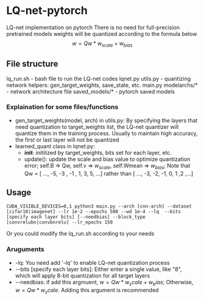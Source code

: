 # LQ-net-pytorch
LQ-net implementation on pytorch
There is no need for full-precision pretrained models
weights will be quantized according to the formula below
$$w = Qw * w_{scale} + w_{bias}$$


## File structure
lq_run.sh - bash file to run the LQ-net codes
lqnet.py
utils.py - quantizing network helpers: gen_target_weights, save_state, etc.
main.py
modelarchs/* - network architecture file
saved_models/* - pytorch saved models

### Explaination for some files/functions
* gen_target_weights(model, arch) in utils.py: By specifying the layers that need quantization to target_weights list, the LQ-net quantizer will quantize them in the training process. Usually to maintain high accuracy, the first or last layer will not be quantized
* learned_quant class in lqnet.py:
    - __init__: initilized by target_weights, bits set for each layer, etc.
    - update(): update the scale and bias value to optimize quantization error; self.B => Qw, self.v => $w_{scale}$, self.Wmean => $w_{bias}$; Note that Qw = [ ..., -5, -3 , -1 , 1, 3, 5, ...] rather than [ ..., -3, -2, -1, 0, 1 ,2 ,...]

## Usage
```
CUDA_VISIBLE_DEVICES=0,1 python3 main.py --arch [cnn-arch] --dataset [cifar10|imagenet] --lr 1e-2 --epochs 500 --wd 1e-4 --lq  --bits [specify each layer bits] [--needbias] --block_type [convrelubn|convbnrelu] --lr_epochs 150
```
Or you could modify the lq_run.sh according to your needs

### Aruguments

* -lq: You need add '-lq' to enable LQ-net quantization process
* --bits [specify each layer bits]: Either enter a single value, like "8", which will apply 8-bit quantization for all target layers
* --needbias: if add this argmuent, $w = Qw * w_scale + w_bias$; Otherwise, $w = Qw * w_scale$. Adding this argument is recommended
